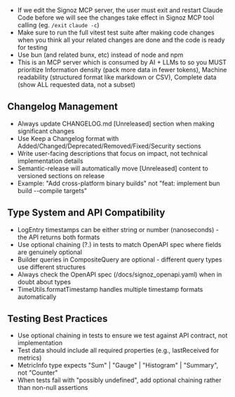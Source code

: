 - If we edit the Signoz MCP server, the user must exit and restart Claude Code before we will see the changes take effect in Signoz MCP tool calling (eg. `/exit` `claude -c`)
- Make sure to run the full vitest test suite after making code changes when you think all your related changes are done and the code is ready for testing
- Use bun (and related bunx, etc) instead of node and npm
- This is an MCP server which is consumed by AI + LLMs to so you MUST prioritize Information density (pack more data in fewer tokens), Machine readability (structured format like markdown or CSV), Complete data (show ALL requested data, not a subset)

## Changelog Management
- Always update CHANGELOG.md [Unreleased] section when making significant changes
- Use Keep a Changelog format with Added/Changed/Deprecated/Removed/Fixed/Security sections
- Write user-facing descriptions that focus on impact, not technical implementation details
- Semantic-release will automatically move [Unreleased] content to versioned sections on release
- Example: "Add cross-platform binary builds" not "feat: implement bun build --compile targets"

## Type System and API Compatibility
- LogEntry timestamps can be either string or number (nanoseconds) - the API returns both formats
- Use optional chaining (?.) in tests to match OpenAPI spec where fields are genuinely optional
- Builder queries in CompositeQuery are optional - different query types use different structures
- Always check the OpenAPI spec (/docs/signoz_openapi.yaml) when in doubt about types
- TimeUtils.formatTimestamp handles multiple timestamp formats automatically

## Testing Best Practices
- Use optional chaining in tests to ensure we test against API contract, not implementation
- Test data should include all required properties (e.g., lastReceived for metrics)
- MetricInfo type expects "Sum" | "Gauge" | "Histogram" | "Summary", not "Counter"
- When tests fail with "possibly undefined", add optional chaining rather than non-null assertions